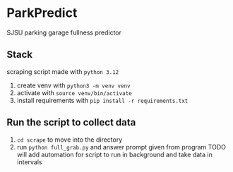 # ParkPredict
SJSU parking garage fullness predictor

## Stack
scraping script made with `python 3.12`
<br>
1. create venv with `python3 -m venv venv` 
2. activate with `source venv/bin/activate`
3. install requirements with `pip install -r requirements.txt`

## Run the script to collect data
1. `cd scrape` to move into the directory
2. run `python full_grab.py` and answer prompt given from program
TODO will add automation for script to run in background and take data in intervals